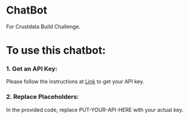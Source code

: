 # ChatBot
For Crustdata Build Challenge.

# To use this chatbot:

### 1. Get an API Key:
Please follow the instructions at [Link](https://ai.google.dev/gemini-api/docs/api-key) to get your API key.

### 2. Replace Placeholders:
In the provided code, replace PUT-YOUR-API-HERE with your actual key.

